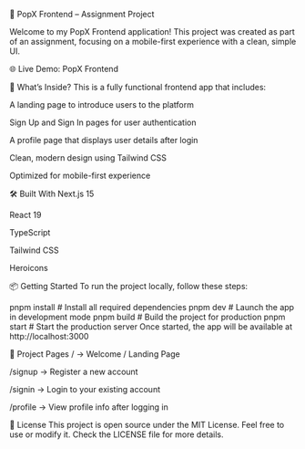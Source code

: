 🚀 PopX Frontend – Assignment Project

Welcome to my PopX Frontend application! This project was created as part of an assignment, focusing on a mobile-first experience with a clean, simple UI.

🌐 Live Demo: PopX Frontend

🔧 What’s Inside?
This is a fully functional frontend app that includes:

A landing page to introduce users to the platform

Sign Up and Sign In pages for user authentication

A profile page that displays user details after login

Clean, modern design using Tailwind CSS

Optimized for mobile-first experience

🛠️ Built With
Next.js 15

React 19

TypeScript

Tailwind CSS

Heroicons

📦 Getting Started
To run the project locally, follow these steps:

pnpm install      # Install all required dependencies
pnpm dev          # Launch the app in development mode
pnpm build        # Build the project for production
pnpm start        # Start the production server
Once started, the app will be available at http://localhost:3000

📁 Project Pages
/ → Welcome / Landing Page

/signup → Register a new account

/signin → Login to your existing account

/profile → View profile info after logging in

📜 License
This project is open source under the MIT License. Feel free to use or modify it. Check the LICENSE file for more details.

